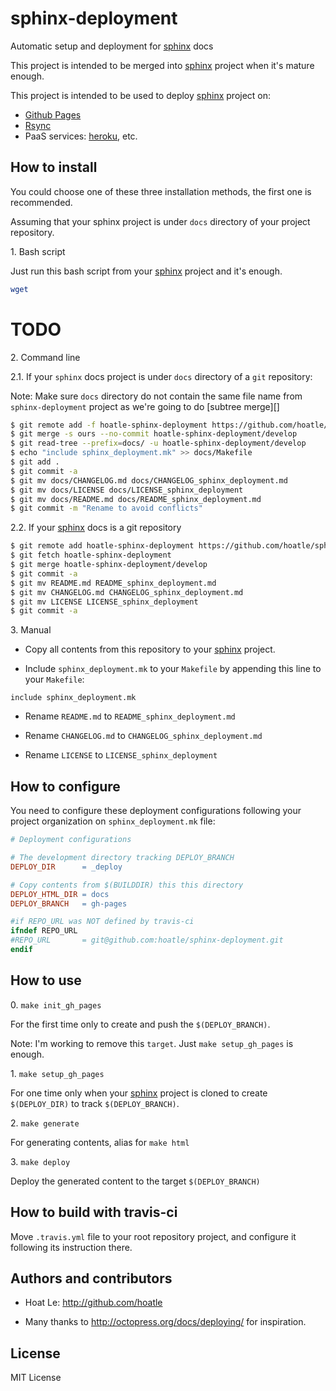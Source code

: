 sphinx-deployment
=================

Automatic setup and deployment for [sphinx][] docs

This project is intended to be merged into [sphinx][] project
when it's mature enough.

This project is intended to be used to deploy [sphinx][] project on:

- [Github Pages](https://help.github.com/categories/20/articles)
- [Rsync](http://en.wikipedia.org/wiki/Rsync)
- PaaS services: [heroku](http://heroku.com/), etc.

How to install
---------------

You could choose one of these three installation methods, the first one is recommended.

Assuming that your sphinx project is under `docs` directory of your project repository.

1\. Bash script

Just run this bash script from your [sphinx][] project and it's enough.

``` bash
wget
```
# TODO

2\. Command line

2.1. If your `sphinx` docs project is under `docs` directory of a `git` repository:

Note: Make sure `docs` directory do not contain the same file name from `sphinx-deployment` project
as we're going to do [subtree merge][]

``` bash
$ git remote add -f hoatle-sphinx-deployment https://github.com/hoatle/sphinx-deployment.git
$ git merge -s ours --no-commit hoatle-sphinx-deployment/develop
$ git read-tree --prefix=docs/ -u hoatle-sphinx-deployment/develop
$ echo "include sphinx_deployment.mk" >> docs/Makefile
$ git add .
$ git commit -a
$ git mv docs/CHANGELOG.md docs/CHANGELOG_sphinx_deployment.md
$ git mv docs/LICENSE docs/LICENSE_sphinx_deployment
$ git mv docs/README.md docs/README_sphinx_deployment.md
$ git commit -m "Rename to avoid conflicts"
```

2.2. If your [sphinx][] docs is a git repository

``` bash
$ git remote add hoatle-sphinx-deployment https://github.com/hoatle/sphinx-deployment.git
$ git fetch hoatle-sphinx-deployment
$ git merge hoatle-sphinx-deployment/develop
$ git commit -a
$ git mv README.md README_sphinx_deployment.md
$ git mv CHANGELOG.md CHANGELOG_sphinx_deployment.md
$ git mv LICENSE LICENSE_sphinx_deployment
$ git commit -a
```

3\. Manual

- Copy all contents from this repository to your [sphinx][] project.

- Include `sphinx_deployment.mk` to your `Makefile` by appending this line to your `Makefile`:
```
include sphinx_deployment.mk
```
- Rename `README.md` to `README_sphinx_deployment.md`

- Rename `CHANGELOG.md` to `CHANGELOG_sphinx_deployment.md`

- Rename `LICENSE` to `LICENSE_sphinx_deployment`

How to configure
----------------

You need to configure these deployment configurations following your project organization on
`sphinx_deployment.mk` file:

``` Makefile
# Deployment configurations

# The development directory tracking DEPLOY_BRANCH
DEPLOY_DIR      = _deploy

# Copy contents from $(BUILDDIR) this this directory
DEPLOY_HTML_DIR = docs
DEPLOY_BRANCH   = gh-pages

#if REPO_URL was NOT defined by travis-ci
ifndef REPO_URL
#REPO_URL       = git@github.com:hoatle/sphinx-deployment.git
endif
```


How to use
----------

0\. `make init_gh_pages`

For the first time only to create and push the `$(DEPLOY_BRANCH)`.

Note: I'm working to remove this `target`. Just `make setup_gh_pages` is enough.

1\. `make setup_gh_pages`

For one time only when your [sphinx][] project is cloned to create `$(DEPLOY_DIR)` to track
`$(DEPLOY_BRANCH)`.

2\. `make generate`

For generating contents, alias for `make html`

3\. `make deploy`

Deploy the generated content to the target `$(DEPLOY_BRANCH)`


How to build with travis-ci
---------------------------

Move `.travis.yml` file to your root repository project, and configure it following its
instruction there.


Authors and contributors
------------------------

- Hoat Le: http://github.com/hoatle

- Many thanks to http://octopress.org/docs/deploying/ for inspiration.

License
-------

MIT License


[sphinx]: http://sphinx-doc.org
[substree merge]: https://www.kernel.org/pub/software/scm/git/docs/howto/using-merge-subtree.html
